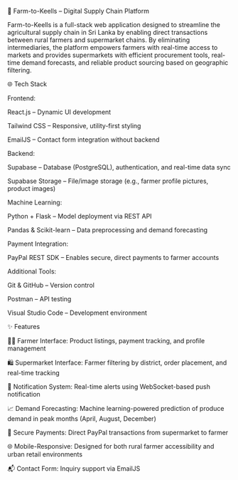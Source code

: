 🛒 Farm-to-Keells – Digital Supply Chain Platform

Farm-to-Keells is a full-stack web application designed to streamline the agricultural supply chain in Sri Lanka by enabling direct transactions between rural farmers and supermarket chains. By eliminating intermediaries, the platform empowers farmers with real-time access to markets and provides supermarkets with efficient procurement tools, real-time demand forecasts, and reliable product sourcing based on geographic filtering.

🌐 Tech Stack

Frontend:

React.js – Dynamic UI development

Tailwind CSS – Responsive, utility-first styling

EmailJS – Contact form integration without backend

Backend:

Supabase – Database (PostgreSQL), authentication, and real-time data sync

Supabase Storage – File/image storage (e.g., farmer profile pictures, product images)

Machine Learning:

Python + Flask – Model deployment via REST API

Pandas & Scikit-learn – Data preprocessing and demand forecasting

Payment Integration:

PayPal REST SDK – Enables secure, direct payments to farmer accounts

Additional Tools:

Git & GitHub – Version control

Postman – API testing

Visual Studio Code – Development environment

✨ Features

👩‍🌾 Farmer Interface: Product listings, payment tracking, and profile management

🛍️ Supermarket Interface: Farmer filtering by district, order placement, and real-time tracking

🔔 Notification System: Real-time alerts using WebSocket-based push notification

📈 Demand Forecasting: Machine learning-powered prediction of produce demand in peak months (April, August, December)

💸 Secure Payments: Direct PayPal transactions from supermarket to farmer

🌐 Mobile-Responsive: Designed for both rural farmer accessibility and urban retail environments

📬 Contact Form: Inquiry support via EmailJS
